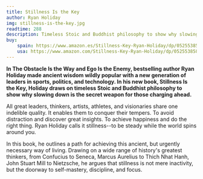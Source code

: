 ```yaml
---
title: Stillness Is the Key
author: Ryan Holiday
img: stillness-is-the-key.jpg
readtime: 288
description: Timeless Stoic and Buddhist philosophy to show why slowing down is the secret weapon for those charging ahead
buy:
    spain: https://www.amazon.es/Stillness-Key-Ryan-Holiday/dp/0525538585/ref=tmm_hrd_swatch_0?_encoding=UTF8&dib_tag=se&dib=eyJ2IjoiMSJ9.sgcsmQgtrUGhzgEd91t2atbQrWiLBXR4eKa40wr-Q_fpz4f6AEUXwNdxeUGhx2g0ij7Q56jrHau-gAoETlCT9rWYJISHrK2Zy3Cdsm7iMw0fkivd0RESMMC1IrJIW1CFnNRt9JEqR-DdOPxcB6XBBkCNa0f6BgtgJ3-yMCtYcXjhySJhch6o2QWkiYh9sxj0c9U124cCqLiG0criu_piga2rwnruVAoNtzoeNgcmXpqlJsc9SXZL0S65tbiaslJyWkOkZ3FZDZnmoLdSSA7khxsGGi6eXLgvf2TTsutfSVY.QaEEQ5B7bMgvR7_i7x_grMZ_0Vyq6pq1LwODaO2p3DI&qid=1726923733&sr=8-1
    usa: https://www.amazon.com/Stillness-Key-Ryan-Holiday/dp/0525538585/ref=tmm_hrd_swatch_0?_encoding=UTF8&dib_tag=se&dib=eyJ2IjoiMSJ9.P8Cj-gWRt9NWIhGXZ6dAyaMDvq77pLNAzbEqv0VC17hQef11kJIgLp3iZyLuRkbhcJWhlSx_r2sB5wg40QT6Ul-FH7Vq5ng66BRIFjZVd7H3A3q0z5sz6fcvtEBN4WXpecLnC88Z_WqUbbCL-IxL02CAt-6PM2VFKzqxJ5RBxZOb8Jlhadf31NkapDAdb6AZm4hZ1-hCrLKPQzcBcihSTwoyfTYTcXkq6JILNyX247A.0l7_scAVILOOguNNx_aO2jDnHE-KslYIpy325-TstC0&qid=1726923345&sr=8-1
---
```


**In The Obstacle Is the Way and Ego Is the Enemy, bestselling author Ryan Holiday made ancient wisdom wildly popular with a new generation of leaders in sports, politics, and technology. In his new book, Stillness Is the Key, Holiday draws on timeless Stoic and Buddhist philosophy to show why slowing down is the secret weapon for those charging ahead.**

All great leaders, thinkers, artists, athletes, and visionaries share one indelible quality. It enables them to conquer their tempers. To avoid distraction and discover great insights. To achieve happiness and do the right thing. Ryan Holiday calls it stillness--to be steady while the world spins around you.

In this book, he outlines a path for achieving this ancient, but urgently necessary way of living. Drawing on a wide range of history's greatest thinkers, from Confucius to Seneca, Marcus Aurelius to Thich Nhat Hanh, John Stuart Mill to Nietzsche, he argues that stillness is not mere inactivity, but the doorway to self-mastery, discipline, and focus.
